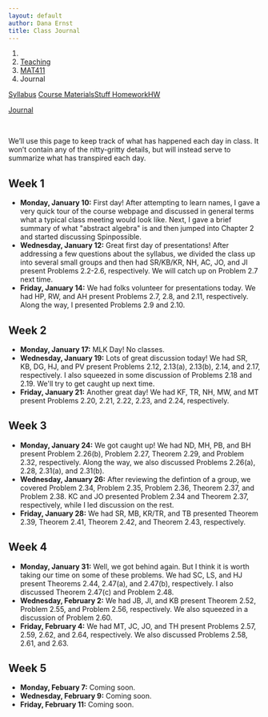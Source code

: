 ```yaml
---
layout: default
author: Dana Ernst
title: Class Journal
---
```


<ol class="breadcrumb">
  <li><a href="/"><i class="fa fa-home"></i></a></li>
  <li><a href="/teaching/">Teaching</a></li>
  <li><a href="/teaching/mat411s22">MAT411</a></li>
  <li class="active">Journal</li>
</ol>

<div class="row">
<div class="col-xs-12">
<div class="btn-group btn-group-justified">
<a class="btn btn-default btn-success" href="{{site.baseurl}}/teaching/mat411s22/syllabus/">Syllabus</a>

<a class="btn btn-default btn-primary" href="{{site.baseurl}}/teaching/mat411s22/materials/">
<span class="hidden-xs">Course Materials</span><span class="visible-xs">Stuff</span>
</a>

<a class="btn btn-default btn-warning" href="{{site.baseurl}}/teaching/mat411s22/homework/">
<span class="hidden-xs">Homework</span><span class="visible-xs">HW</span>
</a>

<a class="btn btn-default btn-info" href="{{site.baseurl}}/teaching/mat411s22/journal/">Journal</a>
</div>
</div>
</div>

<br>

We’ll use this page to keep track of what has happened each day in class. It won’t contain any of the nitty-gritty details, but will instead serve to summarize what has transpired each day.

## Week 1 ##

<ul class="fa-ul">
  <li><i class="fa-li far fa-calendar-check"></i><b>Monday, January 10:</b> First day!  After attempting to learn names, I gave a very quick tour of the course webpage and discussed in general terms what a typical class meeting would look like.  Next, I gave a brief summary of what "abstract algebra" is and then jumped into Chapter 2 and started discussing Spinpossible.</li>
  <li><i class="fa-li far fa-calendar-check"></i><b>Wednesday, January 12:</b> Great first day of presentations!  After addressing a few questions about the syllabus, we divided the class up into several small groups and then had SR/KB/KR, NH, AC, JO, and JI present Problems 2.2-2.6, respectively.  We will catch up on Problem 2.7 next time.</li>
  <li><i class="fa-li far fa-calendar-check"></i><b>Friday, January 14:</b> We had folks volunteer for presentations today. We had HP, RW, and AH present Problems 2.7, 2.8, and 2.11, respectively.  Along the way, I presented Problems 2.9 and 2.10.</li>
</ul>

## Week 2 ##

<ul class="fa-ul">
  <li><i class="fa-li far fa-calendar-check"></i><b>Monday, January 17:</b> MLK Day! No classes.</li>
  <li><i class="fa-li far fa-calendar-check"></i><b>Wednesday, January 19:</b> Lots of great discussion today! We had SR, KB, DG, HJ, and PV present Problems 2.12, 2.13(a), 2.13(b), 2.14, and 2.17, respectively.  I also squeezed in some discussion of Problems 2.18 and 2.19.  We'll try to get caught up next time.</li>
  <li><i class="fa-li far fa-calendar-check"></i><b>Friday, January 21:</b> Another great day!  We had KF, TR, NH, MW, and MT present Problems 2.20, 2.21, 2.22, 2.23, and 2.24, respectively.</li>
</ul>

## Week 3 ##

<ul class="fa-ul">
  <li><i class="fa-li far fa-calendar-check"></i><b>Monday, January 24:</b> We got caught up! We had ND, MH, PB, and BH present Problem 2.26(b), Problem 2.27, Theorem 2.29, and Problem 2.32, respectively.  Along the way, we also discussed Problems 2.26(a), 2.28, 2.31(a), and 2.31(b).</li>
  <li><i class="fa-li far fa-calendar-check"></i><b>Wednesday, January 26:</b> After reviewing the defintion of a group, we covered Problem 2.34, Problem 2.35, Problem 2.36, Theorem 2.37, and Problem 2.38. KC and JO presented Problem 2.34 and Theorem 2.37, respectively, while I led discussion on the rest.</li>
  <li><i class="fa-li far fa-calendar-check"></i><b>Friday, January 28:</b> We had SR, MB, KR/TR, and TB presented Theorem 2.39, Theorem 2.41, Theorem 2.42, and Theorem 2.43, respectively.</li>
</ul>

## Week 4 ##

<ul class="fa-ul">
  <li><i class="fa-li far fa-calendar-check"></i><b>Monday, January 31:</b> Well, we got behind again.  But I think it is worth taking our time on some of these problems.  We had SC, LS, and HJ present Theorems 2.44, 2.47(a), and 2.47(b), respectively.  I also discussed Theorem 2.47(c) and Problem 2.48.</li>
  <li><i class="fa-li far fa-calendar-check"></i><b>Wednesday, February 2:</b> We had JB, JI, and KB present Theorem 2.52, Problem 2.55, and Problem 2.56, respectively.  We also squeezed in a discussion of Problem 2.60.</li>
  <li><i class="fa-li far fa-calendar-check"></i><b>Friday, February 4:</b> We had MT, JC, JO, and TH present Problems 2.57, 2.59, 2.62, and 2.64, respectively.  We also discussed Problems 2.58, 2.61, and 2.63.</li>
</ul>

## Week 5 ##

<ul class="fa-ul">
  <li><i class="fa-li far fa-calendar-check"></i><b>Monday, Febuary 7:</b> Coming soon.</li>
  <li><i class="fa-li far fa-calendar-check"></i><b>Wednesday, February 9:</b> Coming soon.</li>
  <li><i class="fa-li far fa-calendar-check"></i><b>Friday, February 11:</b> Coming soon.</li>
</ul>
